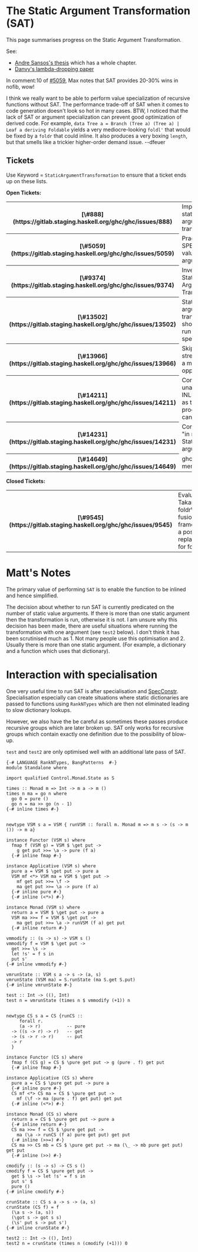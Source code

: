 # The Static Argument Transformation (SAT)



This page summarises progress on the Static Argument Transformation.



See:


- [
  Andre Sansos's thesis](https://www.microsoft.com/en-us/research/publication/compilation-transformation-non-strict-functional-languages/) which has a whole chapter.
- [
  Danvy's lambda-dropping paper](http://ojs.statsbiblioteket.dk/index.php/brics/article/view/18785)


In comment:10 of [\#5059](https://gitlab.staging.haskell.org/ghc/ghc/issues/5059), Max notes that SAT provides 20-30% wins in nofib, wow! 



I think we really want to be able to perform value specialization of recursive functions without SAT. The performance trade-off of SAT when it comes to code generation doesn't look so hot in many cases. BTW, I noticed that the lack of SAT or argument specialization can prevent good optimization of derived code. For example, `data Tree a = Branch (Tree a) (Tree a) | Leaf a deriving Foldable` yields a very mediocre-looking `foldl'` that would be fixed by a `foldr` that could inline. It also produces a very boxing `length`, but that smells like a trickier higher-order demand issue. --dfeuer


## Tickets



Use Keyword = `StaticArgumentTransformation` to ensure that a ticket ends up on these lists.



**Open Tickets:**

<table><tr><th>[\#888](https://gitlab.staging.haskell.org/ghc/ghc/issues/888)</th>
<td>Implement the static argument transformation</td></tr>
<tr><th>[\#5059](https://gitlab.staging.haskell.org/ghc/ghc/issues/5059)</th>
<td>Pragma to SPECIALISE on value arguments</td></tr>
<tr><th>[\#9374](https://gitlab.staging.haskell.org/ghc/ghc/issues/9374)</th>
<td>Investigate Static Argument Transformation</td></tr>
<tr><th>[\#13502](https://gitlab.staging.haskell.org/ghc/ghc/issues/13502)</th>
<td>Static argument transformation should also run after specialisation</td></tr>
<tr><th>[\#13966](https://gitlab.staging.haskell.org/ghc/ghc/issues/13966)</th>
<td>Skip-less stream fusion: a missed opportunity</td></tr>
<tr><th>[\#14211](https://gitlab.staging.haskell.org/ghc/ghc/issues/14211)</th>
<td>Compiler is unable to INLINE as well as the programmer can manually</td></tr>
<tr><th>[\#14231](https://gitlab.staging.haskell.org/ghc/ghc/issues/14231)</th>
<td>Core lint error "in result of Static argument"</td></tr>
<tr><th>[\#14649](https://gitlab.staging.haskell.org/ghc/ghc/issues/14649)</th>
<td>ghc panic: mergeSATInfo</td></tr></table>




**Closed Tickets:**

<table><tr><th>[\#9545](https://gitlab.staging.haskell.org/ghc/ghc/issues/9545)</th>
<td>Evaluate Takano Akio's foldrW/buildW fusion framework as a possible replacement for foldr/build</td></tr></table>



# Matt's Notes



The primary value of performing `SAT` is to enable the function to be inlined and hence simplified. 



The decision about whether to run SAT is currently predicated on the number of static value arguments. If there is more than one static argument then the transformation is run, otherwise it is not. I am unsure why this decision has been made, there are useful situations where running the transformation with one argument (see `test2` below). I don't think it has been scrutinised much as 1. Not many people use this optimisation and 2. Usually there is more than one static argument. (For example, a dictionary and a function which uses that dictionary). 


# Interaction with specialisation



One very useful time to run SAT is after specialisation and [SpecConstr](spec-constr). Specialisation especially can create situations where static dictionaries are passed to functions using `RankNTypes` which are then not eliminated leading
to slow dictionary lookups. 



However, we also have the be careful as sometimes these passes produce recursive groups which are later broken up. SAT only works for recursive groups which contain exactly one definition due to the possibility of blow-up.



`test` and `test2` are only optimised well with an additional late pass of SAT. 


```wiki
{-# LANGUAGE RankNTypes, BangPatterns  #-}
module Standalone where

import qualified Control.Monad.State as S

times :: Monad m => Int -> m a -> m ()
times n ma = go n where
  go 0 = pure ()
  go n = ma >> go (n - 1)
{-# inline times #-}


newtype VSM s a = VSM { runVSM :: forall m. Monad m => m s -> (s -> m ()) -> m a}

instance Functor (VSM s) where
  fmap f (VSM g) = VSM $ \get put ->
    g get put >>= \a -> pure (f a)
  {-# inline fmap #-}

instance Applicative (VSM s) where
  pure a = VSM $ \get put -> pure a
  VSM mf <*> VSM ma = VSM $ \get put ->
    mf get put >>= \f ->
    ma get put >>= \a -> pure (f a)
  {-# inline pure #-}
  {-# inline (<*>) #-}

instance Monad (VSM s) where
  return a = VSM $ \get put -> pure a
  VSM ma >>= f = VSM $ \get put ->
    ma get put >>= \a -> runVSM (f a) get put
  {-# inline return #-}

vmmodify :: (s -> s) -> VSM s ()
vmmodify f = VSM $ \get put ->
  get >>= \s ->
  let !s' = f s in
  put s'
{-# inline vmmodify #-}

vmrunState :: VSM s a -> s -> (a, s)
vmrunState (VSM ma) = S.runState (ma S.get S.put)
{-# inline vmrunState #-}

test :: Int -> ((), Int)
test n = vmrunState (times n $ vmmodify (+1)) n


newtype CS s a = CS {runCS ::
     forall r.
     (a -> r)          -- pure
  -> ((s -> r) -> r)   -- get
  -> (s -> r -> r)     -- put
  -> r
  }

instance Functor (CS s) where
  fmap f (CS g) = CS $ \pure get put -> g (pure . f) get put
  {-# inline fmap #-}

instance Applicative (CS s) where
  pure a = CS $ \pure get put -> pure a
  {-# inline pure #-}
  CS mf <*> CS ma = CS $ \pure get put ->
    mf (\f -> ma (pure . f) get put) get put
  {-# inline (<*>) #-}

instance Monad (CS s) where
  return a = CS $ \pure get put -> pure a
  {-# inline return #-}
  CS ma >>= f = CS $ \pure get put ->
    ma (\a -> runCS (f a) pure get put) get put
  {-# inline (>>=) #-}
  CS ma >> CS mb = CS $ \pure get put -> ma (\_ -> mb pure get put) get put
  {-# inline (>>) #-}

cmodify :: (s -> s) -> CS s ()
cmodify f = CS $ \pure get put ->
  get $ \s -> let !s' = f s in
  put s' $
  pure ()
{-# inline cmodify #-}

crunState :: CS s a -> s -> (a, s)
crunState (CS f) = f
  (\a s -> (a, s))
  (\got s -> got s s)
  (\s' put s -> put s')
{-# inline crunState #-}

test2 :: Int -> ((), Int)
test2 n = crunState (times n (cmodify (+1))) 0
```
